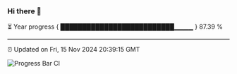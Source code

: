 ### Hi there 👋

⏳ Year progress { ██████████████████████████▁▁▁▁ } 87.39 %

---

⏰ Updated on Fri, 15 Nov 2024 20:39:15 GMT

![Progress Bar CI](https://github.com/IshwaranRudhara/GIT-ACTION/workflows/Progress%20Bar%20CI/badge.svg)

